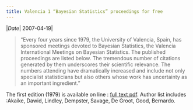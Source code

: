 ```yaml
---
title: Valencia 1 “Bayesian Statistics” proceedings for free
---
```

|*Date*| 2007-04-19|

> “Every four years since 1979, the University of Valencia, Spain, has sponsored meetings devoted to Bayesian Statistics, the Valencia International Meetings on Bayesian Statistics. The published proceedings are listed below. The tremendous number of citations generated by them underscores their scientific relevance. The numbers attending have dramatically increased and include not only specialist statisticians but also others whose work has uncertainty as an important ingredient.”

The first edition (1979) is available on line : [full text pdf](https://web.archive.org/web/20071126132625/http://www.uv.es/bernardo/Valencia1.pdf).
Author list includes :Akaike, Dawid, Lindley, Dempster, Savage, De Groot, Good, Bernardo.
